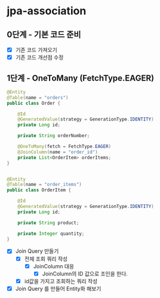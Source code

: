 # jpa-association


## 0단계 - 기본 코드 준비
- [X] 기존 코드 가져오기
- [X] 기존 코드 개선점 수정

## 1단계 - OneToMany (FetchType.EAGER)

```java 
@Entity
@Table(name = "orders")
public class Order {

    @Id
    @GeneratedValue(strategy = GenerationType.IDENTITY)
    private Long id;

    private String orderNumber;

    @OneToMany(fetch = FetchType.EAGER)
    @JoinColumn(name = "order_id")
    private List<OrderItem> orderItems;
}


@Entity
@Table(name = "order_items")
public class OrderItem {

    @Id
    @GeneratedValue(strategy = GenerationType.IDENTITY)
    private Long id;

    private String product;

    private Integer quantity;
}
```
- [X] Join Query 만들기
  - [X] 전체 조회 쿼리 작성
    - [X] JoinColumn 대응 
      - [X] JoinColumn의 ID 값으로 조인을 한다.
  - [X] id값을 가지고 조회하는 쿼리 작성 
- [X] Join Query 를 만들어 Entity화 해보기
